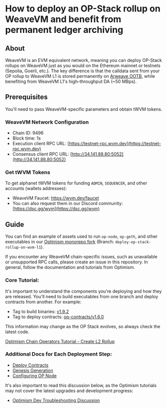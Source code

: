# How to deploy an OP-Stack rollup on WeaveVM and benefit from permanent ledger archiving

## About

WeaveVM is an EVM equivalent network, meaning you can deploy OP-Stack rollups on WeaveVM just as you would on the Ethereum mainnet or testnets (Sepolia, Goerli, etc.). The key difference is that the calldata sent from your OP rollup to WeaveVM L1 is stored permanently on [Arweave OOTB](https://docs.wvm.dev/about-weavevm/weavevm-alphanet-v1), while benefiting from WeaveVM L1's high-throughput DA (~50 MBps).

## Prerequisites 

You'll need to pass WeaveVM-specific parameters and obtain tWVM tokens.

### WeaveVM Network Configuration

- Chain ID: 9496
- Block time: 1s
- Execution client RPC URL: [https://testnet-rpc.wvm.dev](https://testnet-rpc.wvm.dev)
- Consensus client RPC URL: [http://34.141.88.80:5052](http://34.141.88.80:5052)

### Get tWVM Tokens

To get alphanet tWVM tokens for funding `ADMIN`, `SEQUENCER`, and other accounts (wallets addresses): 

- WeaveVM Faucet: https://wvm.dev/faucet
- You can also request them in our Discord community:  
[https://dsc.gg/wvm](https://dsc.gg/wvm)

## Guide

You can find an example of assets used to run `op-node`, `op-geth`, and other executables in our [Optimism monorepo fork](https://github.com/weaveVM/optimism/tree/deploy-op-stack-rollup-on-wvm-l1) (Branch: `deploy-op-stack-rollup-on-wvm-l1`).

If you encounter any WeaveVM chain-specific issues, such as unavailable or unsupported RPC calls, please create an issue in this repository. In general, follow the documentation and tutorials from Optimism.

### Core Tutorial:

It's important to understand the components you're deploying and how they are released. You'll need to build executables from one branch and deploy contracts from another. For example:

- Tag to build binaries: [v1.9.2](https://github.com/ethereum-optimism/optimism/tree/v1.9.2)
- Tag to deploy contracts: [op-contracts/v1.6.0](https://github.com/ethereum-optimism/optimism/releases/tag/op-contracts%2Fv1.6.0)

This information may change as the OP Stack evolves, so always check the latest code.

[Optimism Chain Operators Tutorial - Create L2 Rollup](https://docs.optimism.io/builders/chain-operators/tutorials/create-l2-rollup)

### Additional Docs for Each Deployment Step:

- [Deploy Contracts](https://docs.optimism.io/builders/chain-operators/deploy/smart-contracts)
- [Genesis Generation](https://docs.optimism.io/builders/node-operators/configuration/base-config#initialization-via-genesis-file)
- [Configuring OP Node](https://docs.optimism.io/builders/node-operators/configuration/base-config#configuring-op-node)

It's also important to read this discussion below, as the Optimism tutorials may not cover the latest upgrades and development progress:

- [Optimism Dev Troubleshooting Discussion](https://github.com/ethereum-optimism/developers/discussions/17)
